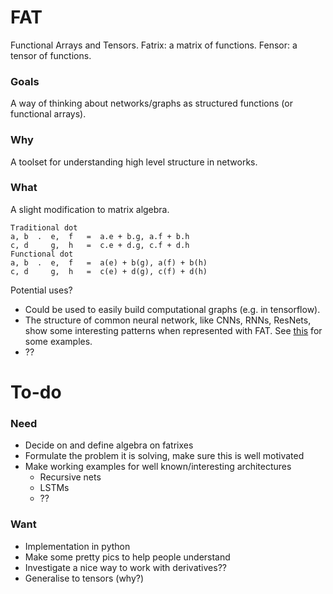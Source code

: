 # FAT

Functional Arrays and Tensors. 
Fatrix: a matrix of functions.
Fensor: a tensor of functions.

### Goals
A way of thinking about networks/graphs as structured functions (or functional arrays).

### Why
A toolset for understanding high level structure in networks. 

### What
A slight modification to matrix algebra.

    Traditional dot
    a, b  .  e,  f   =  a.e + b.g, a.f + b.h
    c, d     g,  h   =  c.e + d.g, c.f + d.h
    Functional dot
    a, b  .  e,  f   =  a(e) + b(g), a(f) + b(h)
    c, d     g,  h   =  c(e) + d(g), c(f) + d(h)
    
Potential uses?
* Could be used to easily build computational graphs (e.g. in tensorflow).
* The structure of common neural network, like CNNs, RNNs, ResNets, show some interesting patterns when represented with FAT. See [this](https://github.com/act65/FAT/tree/master/_Examples) for some examples.
* ?? 

# To-do
### Need
* Decide on and define algebra on fatrixes
* Formulate the problem it is solving, make sure this is well motivated
* Make working examples for well known/interesting architectures
    * Recursive nets
    * LSTMs
    * ??

### Want
* Implementation in python
* Make some pretty pics to help people understand
* Investigate a nice way to work with derivatives??
* Generalise to tensors (why?)